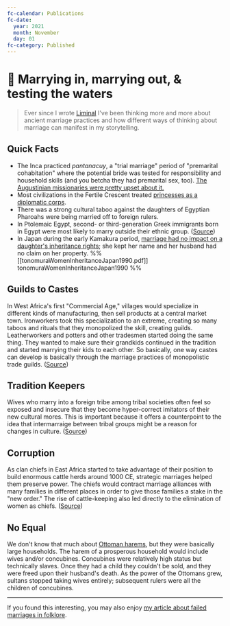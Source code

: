 ```yaml
---
fc-calendar: Publications
fc-date:
  year: 2021
  month: November
  day: 01
fc-category: Published
---
```


# 📗 Marrying in, marrying out, & testing the waters

> Ever since I wrote [Liminal](https://newsletter.eleanorkonik.com/furtive/) I've been thinking more and more about ancient marriage practices and how different ways of thinking about marriage can manifest in my storytelling. 

## Quick Facts
 
 * The Inca practiced _pantanacuy_, a "trial marriage" period of "premarital cohabitation" where the potential bride was tested for responsibility and household skills (and you betcha they had premarital sex, too). [The Augustinian missionaries were pretty upset about it.](https://www.jstor.org/stable/3772990)
* Most civilizations in the Fertile Crescent treated [princesses as a diplomatic corps](https://eleanorkonik.com/ancient-princesses-ambassador/). 
* There was a strong cultural taboo against the daughters of Egyptian Pharoahs were being married off to foreign rulers. 
* In Ptolemaic Egypt, second- or third-generation Greek immigrants born in Egypt were most likely to marry outside their ethnic group. ([Source](https://www.cambridge.org/core/books/army-and-society-in-ptolemaic-egypt/CE0AAFBE739C936317C3475C95A61E97))
* In Japan during the early Kamakura period, [marriage had no impact on a daughter's inheritance rights](https://www.jstor.org/stable/179066); she kept her name and her husband had no claim on her property. %%[[tonomuraWomenInheritanceJapan1990.pdf]] tonomuraWomenInheritanceJapan1990 %%

## Guilds to Castes

In West Africa's first "Commercial Age," villages would  specialize in different kinds of manufacturing, then sell products at a central market town. Ironworkers took this specialization to an extreme, creating so many taboos and rituals that they monopolized the skill, creating guilds. Leatherworkers and potters and other tradesmen started doing the same thing. They wanted to make sure their grandkids continued in the tradition and started marrying their kids to each other. So basically, one way castes can develop is basically through the marriage practices of monopolistic trade guilds. ([Source](https://www.upress.virginia.edu/title/2705))

## Tradition Keepers

Wives who marry into a foreign tribe among tribal societies often feel so exposed and insecure that they become hyper-correct imitators of their new cultural mores. This is important because it offers a counterpoint to the idea that intermarraige between tribal groups might be a reason for changes in culture. ([Source](https://press.princeton.edu/books/paperback/9780691148182/the-horse-the-wheel-and-language))

## Corruption

As clan chiefs in East Africa started to take advantage of their position to build enormous cattle herds around 1000 CE, strategic marriages helped them preserve power. The chiefs would contract marriage alliances with many families in different places in order to give those families a stake in the "new order." The rise of cattle-keeping also led directly to the elimination of women as chiefs. ([Source](https://www.upress.virginia.edu/title/2705))

## No Equal

We don't know that much about [Ottoman harems](https://www.reddit.com/r/AskHistorians/comments/mnk6yr/how_much_do_we_know_about_what_the_ottoman/), but they were basically large households. The harem of a prosperous household would include wives and/or concubines. Concubines were relatively high status but technically slaves. Once they had a child they couldn't be sold, and they were freed upon their husband's death. As the power of the Ottomans grew, sultans stopped taking wives entirely; subsequent rulers were all the children of concubines. 

* * * 

<div class=infobox>If you found this interesting, you may also enjoy <a href="https://eleanorkonik.com/failed-marriages-folklore/">my article about failed marriages in folklore</a>.</div>